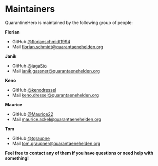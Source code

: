 # Maintainers
QuarantineHero is maintained by the following group of people:

**Florian**
- GitHub [@florianschmidt1994](https://github.com/florianschmidt1994) 
- Mail [florian.schmidt@quarantaenehelden.org](mailto:florian.schmidt@quarantaenehelden.org) 

**Janik**
 - GitHub [@jagaSto](https://github.com/jagaSto)
 - Mail [janik.gassner@quarantaenehelden.org](mailto:janik.gassner@quarantaenehelden.org) 
 
**Keno**
- GitHub [@kenodressel](https://github.com/kenodressel) 
- Mail [keno.dressel@quarantaenehelden.org](mailto:keno.dressel@quarantaenehelden.org) 

**Maurice**
- GitHub [@Maurice22](https://github.com/Maurice22)
- Mail [maurice.ackel@quarantaenehelden.org](mailto:maurice.ackel@quarantaenehelden.org) 

**Tom**
- GitHub [@tgraupne](https://github.com/tgraupne)
- Mail [tom.graupner@quarantaenehelden.org](mailto:tom.graupner@quarantaenehelden.org) 


**Feel free to contact any of them if you have questions or need help with something!**
